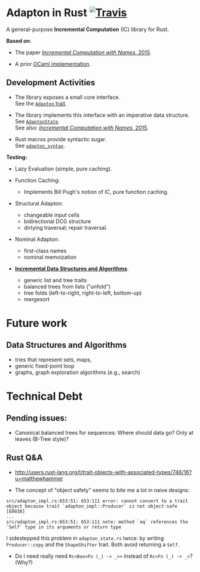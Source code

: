 Adapton in Rust  [![Travis](https://api.travis-ci.org/plum-umd/adapton.rust.svg?branch=master)](https://travis-ci.org/plum-umd/adapton.rust)
========================

A general-purpose **Incremental Computation** (IC) library for Rust.

**Based on**:

 - The paper [_Incremental Computation with Names_, 2015](http://arxiv.org/abs/1503.07792).

 - A prior [OCaml implementation](https://github.com/plum-umd/adapton.ocaml).

Development Activities
-----------------------
 - The library exposes a small core interface.  
   See the [`Adapton` trait](https://github.com/plum-umd/adapton.rust/blob/master/src/adapton_sigs.rs#L7).  

 - The library implements this interface with an imperative data structure.  
   See [`AdaptonState`](https://github.com/plum-umd/adapton.rust/blob/master/src/adapton_state.rs).  
   See also: [_Incremental Computation with Names_, 2015](http://arxiv.org/abs/1503.07792).

 - Rust macros provide syntactic sugar.  
   See [`adapton_syntax`](https://github.com/plum-umd/adapton.rust/blob/master/src/adapton_syntax.rs).  

**Testing:**

 - Lazy Evaluation (simple, pure caching).

 - Function Caching:
   - Implements Bill Pugh's notion of IC, pure function caching.

 - Structural Adapton:
   - changeable input cells
   - bidirectional DCG structure
   - dirtying traversal; repair traversal.

 - Nominal Adapton:
   - first-class names
   - nominal memoization

 - [**Incremental Data Structures and Algorithms**](https://github.com/plum-umd/adapton.rust/blob/master/src/structures.rs).
   - generic list and tree traits
   - balanced trees from lists ("unfold")
   - tree folds (left-to-right, right-to-left, bottom-up)
   - mergesort

Future work
============

Data Structures and Algorithms
-------------------------------------------
 - tries that represent sets, maps,
 - generic fixed-point loop
 - graphs, graph exploration algorithms (e.g., search)


Technical Debt
================

Pending issues:
-----------------
 - Canonical balanced trees for sequences: Where should data go? Only at leaves (B-Tree style)?

Rust Q&A
---------

 - http://users.rust-lang.org/t/trait-objects-with-associated-types/746/16?u=matthewhammer

 - The concept of "object safety" seems to bite me a lot in naive designs:
 
```
src/adapton_impl.rs:653:51: 653:111 error: cannot convert to a trait object because trait `adapton_impl::Producer` is not object-safe [E0038]
...
src/adapton_impl.rs:653:51: 653:111 note: method `eq` references the `Self` type in its arguments or return type
```

 I sidestepped this problem in `adapton_state.rs` twice: by writing `Producer::copy` and the `ShapeShifter` trait.  Both avoid returning a `Self`.

 - Do I need really need `Rc<Box<Fn (_) -> _>>` instead of `Rc<Fn (_) -> _>`? (Why?)

 
